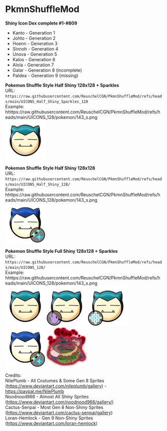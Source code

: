 # PkmnShuffleMod

**Shiny Icon Dex complete #1-#809**
- Kanto - Generation 1
- Johto - Generation 2
- Hoenn - Generation 3
- Sinnoh - Generation 4
- Unova - Generation 5
- Kalos - Generation 6
- Alola - Generation 7
- Galar - Generation 8 (incomplete)
- Paldea - Generation 9 (missing)



**Pokemon Shuffle Style Half Shiny 128x128 + Sparkles**<br />
URL: `https://raw.githubusercontent.com/ReuschelCGN/PkmnShuffleMod/refs/heads/main/UICONS_Half_Shiny_Sparkles_128`<br />
Example: hhttps://raw.githubusercontent.com/ReuschelCGN/PkmnShuffleMod/refs/heads/main/UICONS_128/pokemon/143_s.png<br />
![143](https://raw.githubusercontent.com/ReuschelCGN/PkmnShuffleMod/refs/heads/main/UICONS_128/pokemon/143.png)


**Pokemon Shuffle Style Half Shiny 128x128**<br />
URL: `https://raw.githubusercontent.com/ReuschelCGN/PkmnShuffleMod/refs/heads/main/UICONS_Half_Shiny_128/`<br />
Example: hhttps://raw.githubusercontent.com/ReuschelCGN/PkmnShuffleMod/refs/heads/main/UICONS_128/pokemon/143_s.png<br />
![143](https://raw.githubusercontent.com/ReuschelCGN/PkmnShuffleMod/refs/heads/main/UICONS_128/pokemon/143_s.png)


**Pokemon Shuffle Style Full Shiny 128x128 + Sparkles**<br />
URL: `https://raw.githubusercontent.com/ReuschelCGN/PkmnShuffleMod/refs/heads/main/UICONS_128/`<br />
Example: hhttps://raw.githubusercontent.com/ReuschelCGN/PkmnShuffleMod/refs/heads/main/UICONS_128/pokemon/143_s.png<br />
![143](https://raw.githubusercontent.com/ReuschelCGN/PkmnShuffleMod/refs/heads/main/UICONS_128/pokemon/143.png)
![143](https://raw.githubusercontent.com/ReuschelCGN/PkmnShuffleMod/refs/heads/main/UICONS_128/pokemon/143_a1.png)
![143](https://raw.githubusercontent.com/ReuschelCGN/PkmnShuffleMod/refs/heads/main/UICONS_128/pokemon/143_a2.png)
![143](https://raw.githubusercontent.com/ReuschelCGN/PkmnShuffleMod/refs/heads/main/UICONS_128/pokemon/143_s.png)
![143](https://raw.githubusercontent.com/ReuschelCGN/PkmnShuffleMod/refs/heads/main/UICONS_128/pokemon/143_b2.png)


Credits:<br />
NilePlumb - All Costumes & Some Gen 8 Sprites (https://www.deviantart.com/nileplumb/gallery) - https://paypal.me/NilePlumb<br />
Noodnood966 - Almost All Shiny Sprites (https://www.deviantart.com/noodnood966/gallery/)<br />
Cactus-Senpai - Most Gen 8 Non-Shiny Sprites (https://www.deviantart.com/cactus-senpai/gallery)<br />
Loran-Hemlock - Gen 9 Non-Shiny Sprites (https://www.deviantart.com/loran-hemlock)
